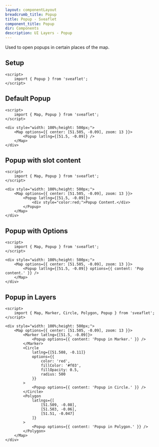 ```yaml
---
layout: componentLayout
breadcrumb_title: Popup
title: Popup - Sveaflet
component_title: Popup
dir: Components
description: UI Layers - Popup
---
```


Used to open popups in certain places of the map.

## Setup

```svelte example csr hideOutput
<script>
	import { Popup } from 'sveaflet';
</script>
```

## Default Popup

```svelte example csr
<script>
	import { Map, Popup } from 'sveaflet';
</script>

<div style="width: 100%;height: 500px;">
	<Map options={{ center: [51.505, -0.09], zoom: 13 }}>
		<Popup latlng={[51.5, -0.09]} />
	</Map>
</div>
```

## Popup with slot content

```svelte example csr
<script>
	import { Map, Popup } from 'sveaflet';
</script>

<div style="width: 100%;height: 500px;">
	<Map options={{ center: [51.505, -0.09], zoom: 13 }}>
		<Popup latlng={[51.5, -0.09]}>
			<div style="color:red;">Popup Content.</div>
		</Popup>
	</Map>
</div>
```

## Popup with Options

```svelte example csr
<script>
	import { Map, Popup } from 'sveaflet';
</script>

<div style="width: 100%;height: 500px;">
	<Map options={{ center: [51.505, -0.09], zoom: 13 }}>
		<Popup latlng={[51.5, -0.09]} options={{ content: 'Pop content.' }} />
	</Map>
</div>
```

## Popup in Layers

```svelte example csr
<script>
	import { Map, Marker, Circle, Polygon, Popup } from 'sveaflet';
</script>

<div style="width: 100%;height: 500px;">
	<Map options={{ center: [51.505, -0.09], zoom: 13 }}>
		<Marker latlng={[51.5, -0.09]}>
			<Popup options={{ content: 'Popup in Marker.' }} />
		</Marker>
		<Circle
			latlng={[51.508, -0.11]}
			options={{
				color: 'red',
				fillColor: '#f03',
				fillOpacity: 0.5,
				radius: 500
			}}
		>
			<Popup options={{ content: 'Popup in Circle.' }} />
		</Circle>
		<Polygon
			latlngs={[
				[51.509, -0.08],
				[51.503, -0.06],
				[51.51, -0.047]
			]}
		>
			<Popup options={{ content: 'Popup in Polygon.' }} />
		</Polygon>
	</Map>
</div>
```
